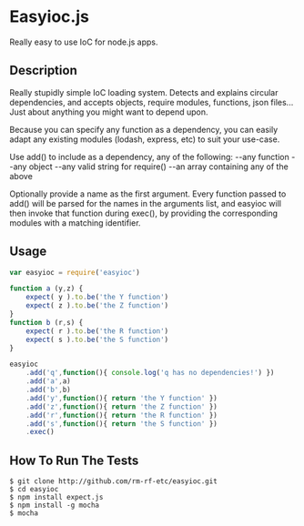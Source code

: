 
Easyioc.js
=======

Really easy to use IoC for node.js apps.


## Description

Really stupidly simple IoC loading system. Detects and explains circular dependencies,
and accepts objects, require modules, functions, json files... Just about anything you
might want to depend upon.

Because you can specify any function as a dependency, you can easily adapt any existing
modules (lodash, express, etc) to suit your use-case.

Use add() to include as a dependency, any of the following:
  --any function
  --any object
  --any valid string for require()
  --an array containing any of the above

Optionally provide a name as the first argument. Every function passed to add() will be
parsed for the names in the arguments list, and easyioc will then invoke that function
during exec(), by providing the corresponding modules with a matching identifier.

## Usage

```js
var easyioc = require('easyioc')

function a (y,z) {
    expect( y ).to.be('the Y function')
    expect( z ).to.be('the Z function')
}
function b (r,s) {
    expect( r ).to.be('the R function')
    expect( s ).to.be('the S function')
}

easyioc
    .add('q',function(){ console.log('q has no dependencies!') })
    .add('a',a)
    .add('b',b)
    .add('y',function(){ return 'the Y function' })
    .add('z',function(){ return 'the Z function' })
    .add('r',function(){ return 'the R function' })
    .add('s',function(){ return 'the S function' })
    .exec()
```

## How To Run The Tests

```
$ git clone http://github.com/rm-rf-etc/easyioc.git
$ cd easyioc
$ npm install expect.js
$ npm install -g mocha
$ mocha
```
